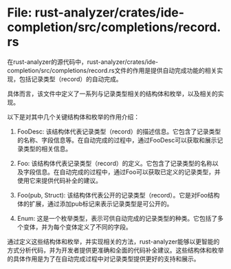 # File: rust-analyzer/crates/ide-completion/src/completions/record.rs

在rust-analyzer的源代码中，rust-analyzer/crates/ide-completion/src/completions/record.rs文件的作用是提供自动完成功能的相关实现，包括记录类型（record）的自动完成。

具体而言，该文件中定义了一系列与记录类型相关的结构体和枚举，以及相关的实现。

以下是对其中几个关键结构体和枚举的作用介绍：

1. FooDesc: 该结构体代表记录类型（record）的描述信息。它包含了记录类型的名称、字段信息等。在自动完成的过程中，通过FooDesc可以获取和展示记录类型的相关信息。

2. Foo: 该结构体代表记录类型（record）的定义。它包含了记录类型的名称以及字段信息。在自动完成的过程中，通过Foo可以获取已定义的记录类型，并使用它来提供代码补全的建议。

3. Foo(pub, Struct): 该结构体代表公开的记录类型（record）。它是对Foo结构体的扩展，通过添加pub标记来表示记录类型是可公开的。

4. Enum: 这是一个枚举类型，表示可供自动完成的记录类型的种类。它包括了多个变体，并为每个变体定义了不同的字段。

通过定义这些结构体和枚举，并实现相关的方法，rust-analyzer能够以更智能的方式分析代码，并为开发者提供更准确和全面的代码补全建议。这些结构体和枚举的具体作用是为了在自动完成过程中对记录类型提供更好的支持和展示。

